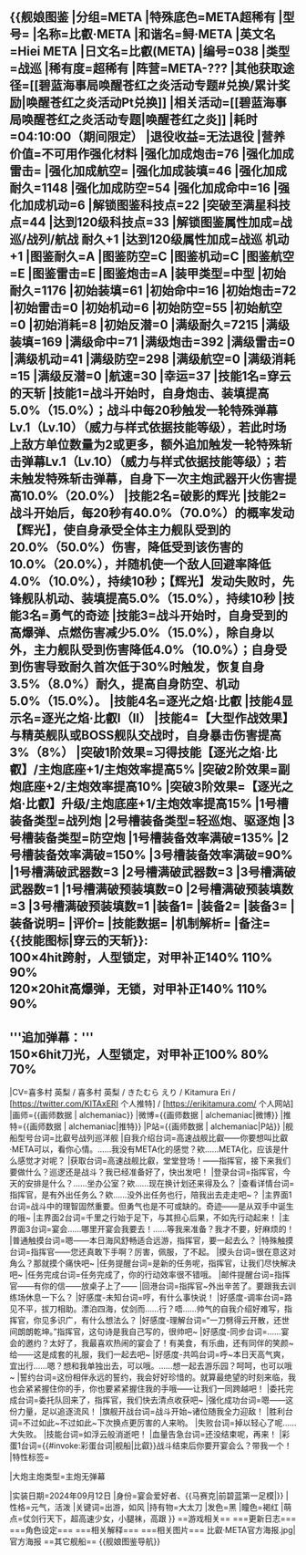 {{舰娘图鉴
|分组=META
|特殊底色=META超稀有
|型号=
|名称=比叡·META
|和谐名=鲟·META
|英文名=Hiei META
|日文名=比叡(META)
|编号=038
|类型=战巡
|稀有度=超稀有
|阵营=META-???
|其他获取途径=[[碧蓝海事局唤醒苍红之炎活动专题#兑换/累计奖励|唤醒苍红之炎活动Pt兑换]]
|相关活动=[[碧蓝海事局唤醒苍红之炎活动专题|唤醒苍红之炎]]
|耗时=04:10:00（期间限定）
|退役收益=无法退役
|营养价值=不可用作强化材料
|强化加成炮击=76
|强化加成雷击=
|强化加成航空=
|强化加成装填=46
|强化加成耐久=1148
|强化加成防空=54
|强化加成命中=16
|强化加成机动=6
|解锁图鉴科技点=22
|突破至满星科技点=44
|达到120级科技点=33
|解锁图鉴属性加成=战巡/战列/航战 耐久+1
|达到120级属性加成=战巡 机动+1
|图鉴耐久=A
|图鉴防空=C
|图鉴机动=C
|图鉴航空=E
|图鉴雷击=E
|图鉴炮击=A
|装甲类型=中型
|初始耐久=1176
|初始装填=61
|初始命中=16
|初始炮击=72
|初始雷击=0
|初始机动=6
|初始防空=55
|初始航空=0
|初始消耗=8
|初始反潜=0
|满级耐久=7215
|满级装填=169
|满级命中=71
|满级炮击=392
|满级雷击=0
|满级机动=41
|满级防空=298
|满级航空=0
|满级消耗=15
|满级反潜=0
|航速=30
|幸运=37
|技能1名=穿云的天斩
|技能1=战斗开始时，自身炮击、装填提高5.0%（15.0%）；战斗中每20秒触发一轮特殊弹幕Lv.1（Lv.10）（威力与样式依据技能等级），若此时场上敌方单位数量为2或更多，额外追加触发一轮特殊斩击弹幕Lv.1（Lv.10）（威力与样式依据技能等级）；若未触发特殊斩击弹幕，自身下一次主炮武器开火伤害提高10.0%（20.0%）
|技能2名=破影的辉光
|技能2=战斗开始后，每20秒有40.0%（70.0%）的概率发动【辉光】，使自身承受全体主力舰队受到的20.0%（50.0%）伤害，降低受到该伤害的10.0%（20.0%），并随机使一个敌人回避率降低4.0%（10.0%），持续10秒；【辉光】发动失败时，先锋舰队机动、装填提高5.0%（15.0%），持续10秒
|技能3名=勇气的奇迹
|技能3=战斗开始时，自身受到的高爆弹、点燃伤害减少5.0%（15.0%），除自身以外，主力舰队受到伤害降低4.0%（10.0%）；自身受到伤害导致耐久首次低于30%时触发，恢复自身3.5%（8.0%）耐久，提高自身防空、机动5.0%（15.0%）。
|技能4名=逐光之焰·比叡
|技能4显示名=逐光之焰·比叡I（II）
|技能4=【大型作战效果】与精英舰队或BOSS舰队交战时，自身暴击伤害提高3%（8%）
|突破1阶效果=习得技能【逐光之焰·比叡】/主炮底座+1/主炮效率提高5%
|突破2阶效果=副炮底座+2/主炮效率提高10%
|突破3阶效果=【逐光之焰·比叡】升级/主炮底座+1/主炮效率提高15%
|1号槽装备类型=战列炮
|2号槽装备类型=轻巡炮、驱逐炮
|3号槽装备类型=防空炮
|1号槽装备效率满破=135%
|2号槽装备效率满破=150%
|3号槽装备效率满破=90%
|1号槽满破武器数=3
|2号槽满破武器数=3
|3号槽满破武器数=1
|1号槽满破预装填数=0
|2号槽满破预装填数=3
|3号槽满破预装填数=1
|装备1=
|装备2=
|装备3=
|装备说明=
|评价=
|技能数据=
|机制解析=
|备注=
{{技能图标|穿云的天斩}}:<br>
100×4hit跨射，人型锁定，对甲补正140% 110% 90%<br>
120×20hit高爆弹，无锁，对甲补正140% 110% 90%<br>
----
'''追加弹幕：'''<br>
150×6hit刀光，人型锁定，对甲补正100% 80% 70%<br>
----
|CV=喜多村 英梨 / 喜多村 英梨 / きたむら えり / Kitamura Eri / [https://twitter.com/KITAxERI 个人推特] / [https://erikitamura.com/ 个人网站]
|画师={{画师数据 | alchemaniac}}
|微博={{画师数据 | alchemaniac|微博}}
|推特={{画师数据 | alchemaniac|推特}}
|P站={{画师数据 | alchemaniac|P站}}
|舰船型号台词=比叡号战列巡洋舰
|自我介绍台词=高速战舰比叡——你要想叫比叡·META可以，看你心情。……我没有META化的感觉？欸……META化，应该是什么感觉才对呢？
|获取台词=高速战舰比叡，堂堂登场！——指挥官，接下来我们要做什么？巡逻还是战斗？我已经准备好了，快出发吧！
|登录台词=指挥官，今天的安排是什么？……坐办公室？欸……现在换计划还来得及么？
|查看详情台词=指挥官，是有外出任务么？欸……没外出任务也行，陪我出去走走吧~？
|主界面1台词=战斗中的理智固然重要。但勇气也是不可或缺的。奇迹——是从双手中诞生的哦~
|主界面2台词=千里之行始于足下，与其担心后果，不如先行动起来！
|主界面3台词=宴会……哪里开宴会我要去！……等我来准备？我才不要，好麻烦的！
|普通触摸台词=嗯——本日海风舒畅适合远游，指挥官，要一起去么？
|特殊触摸台词=指挥官——您还真敢下手啊？厉害，佩服，了不起。
|摸头台词=很在意这对角么？那就摸个痛快吧~
|任务提醒台词=是新的任务呢，指挥官，让我们尽快解决吧~
|任务完成台词=任务完成了，你的行动效率很不错哦。
|邮件提醒台词=指挥官——有你的信——放桌子上了——
|回港台词=指挥官~外出辛苦了。要跟我去训练场休息一下么？
|好感度-未知台词=哼，有什么事快说！
|好感度-调率台词=路见不平，拔刀相助。漂泊四海，仗剑而……行？唔……帅气的自我介绍好难写，指挥官，你见多识广，有什么想法么？
|好感度-理解台词=“一刀劈得云开散，还世间朗朗乾坤。”指挥官，这句诗是我自己写的，很帅吧~
|好感度-同步台词=……宴会的邀约？太好了，我最喜欢热闹的宴会了！有美食，有乐曲，还有同伴的笑颜~给——这是成套的礼服，我们一起去吧~
|好感度-共鸣台词=呼~本日天高气爽，宜出行……嗯？想和我单独出去，可以哦。……想一起去游乐园？呵呵，也可以哦~
|誓约台词=这份相伴永远的誓约，我会好好珍惜的。就算最绝望的时刻来临，我也会紧紧握住你的手，你也要紧紧握住我的手哦——让我们一同跨越吧！
|委托完成台词=委托队回来了，指挥官，我们快去清点收获吧~
|强化成功台词=嗯——这份力量，足以追逐流风！
|旗舰开战台词=战斗开始~诸位随我全力迎敌！
|胜利台词=不过如此~不过如此~下次换点更厉害的人来哟。
|失败台词=掉以轻心了呢……大失败。
|技能台词=如浮云般消逝吧！
|血量告急台词=还没结束呢，再来！
|彩蛋1台词={{#invoke:彩蛋台词|舰船|比叡}}战斗结束后你要开宴会么？带我一个！
|特性标签=

|大炮主炮类型=主炮无弹幕

|实装日期=2024年09月12日
|身份=宴会爱好者、{{马赛克|前碧蓝第一足模|<!--模糊度（默认7）-->}}
|性格=元气，活泼
|关键词=出游，如风
|持有物=大太刀
|发色=黑
|瞳色=褐红
|萌点=仗剑行天下，超高速少女，小腿袜，高跟
}}
==游戏相关==
===更新日志===
===角色设定===
===相关解释===
===相关图片===
<gallery mode="packed" heights="250px">
比叡·META官方海报.jpg|官方海报
</gallery>
==其它舰船==
{{舰娘图鉴导航}}